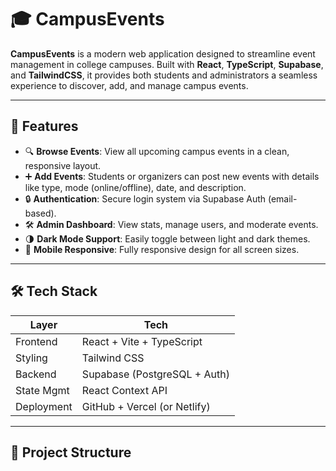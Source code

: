 # 🎓 CampusEvents

**CampusEvents** is a modern web application designed to streamline event management in college campuses. Built with **React**, **TypeScript**, **Supabase**, and **TailwindCSS**, it provides both students and administrators a seamless experience to discover, add, and manage campus events.

---

## 🚀 Features

- 🔍 **Browse Events**: View all upcoming campus events in a clean, responsive layout.
- ➕ **Add Events**: Students or organizers can post new events with details like type, mode (online/offline), date, and description.
- 🔒 **Authentication**: Secure login system via Supabase Auth (email-based).
- 🛠 **Admin Dashboard**: View stats, manage users, and moderate events.
- 🌗 **Dark Mode Support**: Easily toggle between light and dark themes.
- 📱 **Mobile Responsive**: Fully responsive design for all screen sizes.

---

## 🛠 Tech Stack

| Layer        | Tech                          |
|--------------|-------------------------------|
| Frontend     | React + Vite + TypeScript     |
| Styling      | Tailwind CSS                  |
| Backend      | Supabase (PostgreSQL + Auth)  |
| State Mgmt   | React Context API             |
| Deployment   | GitHub + Vercel (or Netlify)  |

---

## 📂 Project Structure

